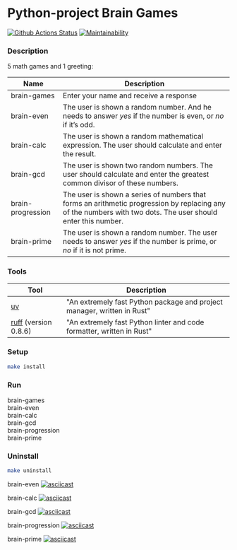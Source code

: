 # Python-project Brain Games 

[![Github Actions Status](https://github.com/hexlet-boilerplates/python-package/workflows/Python%20CI/badge.svg)](https://github.com/hexlet-boilerplates/python-package/actions)
[![Maintainability](https://api.codeclimate.com/v1/badges/f8c8157f64e92242049e/maintainability)](https://codeclimate.com/github/Olga877/python-project-49/maintainability)


### Description

5 math games and 1 greeting:  

| Name                                                                   | Description                                                |
|------------------------------------------------------------------------|---------------------------------------------------------|
| brain-games                                                            | Enter your name and receive a response |
| brain-even                                                             | The user is shown a random number. And he needs to answer *yes* if the number is even, or *no* if it’s odd.        |
| brain-calc                                                             | The user is shown a random mathematical expression. The user should calculate and enter the result.
| brain-gcd                                                              | The user is shown two random numbers. The user should calculate and enter the greatest common divisor of these numbers.
| brain-progression                                                      | The user is shown a series of numbers that forms an arithmetic progression by replacing any of the numbers with two dots. The user should enter this number.
| brain-prime                                                            | The user is shown a random number. The user needs to answer *yes* if the number is prime, or *no* if it is not prime.


### Tools

| Tool                                                                   | Description                                                |
|------------------------------------------------------------------------|---------------------------------------------------------|
| [uv](https://docs.astral.sh/uv/)                                       | "An extremely fast Python package and project manager, written in Rust" |
| [ruff](https://docs.astral.sh/ruff/)  (version 0.8.6)                  | "An extremely fast Python linter and code formatter, written in Rust"|

### Setup

```bash
make install
```

### Run

brain-games  
brain-even   
brain-calc  
brain-gcd  
brain-progression  
brain-prime  

### Uninstall

```bash
make uninstall
```

brain-even
[![asciicast](https://asciinema.org/a/KRIJBa2Wnvmc73EtjOIUzuYoH.svg)](https://asciinema.org/a/KRIJBa2Wnvmc73EtjOIUzuYoH)

brain-calc
[![asciicast](https://asciinema.org/a/cMNF7SIZeVdvav4NuBuveGjfV.svg)](https://asciinema.org/a/cMNF7SIZeVdvav4NuBuveGjfV)

brain-gcd
[![asciicast](https://asciinema.org/a/mB9jeEsPm87nIHNEn2rBlayTj.svg)](https://asciinema.org/a/mB9jeEsPm87nIHNEn2rBlayTj)

brain-progression
[![asciicast](https://asciinema.org/a/WE8WstMGKBXeQ5NMcOTzR3UM4.svg)](https://asciinema.org/a/WE8WstMGKBXeQ5NMcOTzR3UM4)

brain-prime
[![asciicast](https://asciinema.org/a/IhUlt7kENvRbOE6DCgaM9Piy8.svg)](https://asciinema.org/a/IhUlt7kENvRbOE6DCgaM9Piy8)




